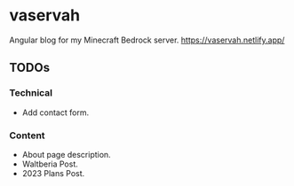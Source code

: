 # vaservah
Angular blog for my Minecraft Bedrock server.
https://vaservah.netlify.app/

## TODOs

### Technical
- Add contact form.

### Content
- About page description.
- Waltberia Post.
- 2023 Plans Post.